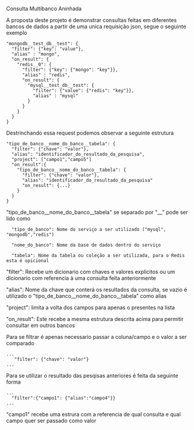 Consulta Multibanco Aninhada

A proposta deste projeto é demonstrar consultas feitas em diferentes bancos de dados a partir de uma unica requisição json, segue o seguinte exemplo
```
"mongodb__test_db__test": {
  "filter": {"key": "value"},
  "alias" : "mongo",
  "on_result": {
    "redis__0": {
      "filter": {"key": {"mongo": "key"}},
      "alias" : "redis",
      "on_result": {
        "mysql__test_db__test": {
          "filter": {"value": {"redis": "key"}},
          "alias" : "mysql"
        }
      }
    }
  }
}
```
Destrinchando essa request podemos observar a seguinte estrutura
```
"tipo_de_banco__nome_do_banco__tabela": {
  "filter": {"chave": "valor"},
  "alias": "identificador_do_resultado_da_pesquisa",
  "project": ["campo1","campo5"]
  "on_result":{
    "tipo_de_banco__nome_do_banco__tabela": {
      "filter": {"chave": "valor"},
      "alias": "identificador_do_resultado_da_pesquisa"
      "on_result": {...}
    }
  }
}
```
"tipo_de_banco__nome_do_banco__tabela" se separado por "__" pode ser lido como
```
  "tipo_de_banco": Nome do serviço a ser utilizado ("mysql", "mongodb","redis")
  
  "nome_do_banco": Nome da base de dados dentro do serviço
  
  "tabela": Nome da tabela ou coleção a ser utilizada, para o Redis esta é opicional
```
"filter": Recebe um dicionario com chaves e valores explicitos ou um dicionario com referencia à uma consulta feita anteriormente

"alias": Nome da chave que conterá os resultados da consulta, se vazio é utilizado o "tipo_de_banco__nome_do_banco__tabela" como alias

"project": limita a volta dos campos para apenas o presentes na lista

"on_result": Este recebe a mesma estrutura descrita acima para permitir consultar em outros bancos

Para se filtrar é apenas necessario passar a coluna/campo e o valor a ser comparado
```
...
   "filter": {"chave": "valor"}
...
```

Para se utilizar o resultado das pesqisas anteriores é feita da seguinte forma
```
...
  "filter":{"campo1": {"alias":"campo4"}}
...
```
"campo1" recebe uma estrura com a referencia de qual consulta e qual campo quer ser passado como valor
